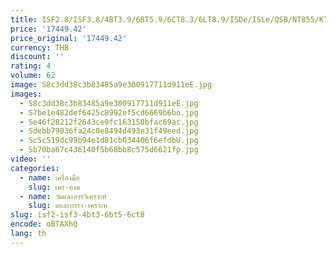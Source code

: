 ```yaml
---
title: ISF2.8/ISF3.8/4BT3.9/6BT5.9/6CT8.3/6LT8.9/ISDe/ISLe/QSB/NT855/KT19/KT38/KT50/ISM11/QSM11 Starter มอเตอร์สําหรับ cummins
price: '17449.42'
price_original: '17449.42'
currency: THB
discount: ''
rating: 4
volume: 62
image: S8c3dd38c3b83485a9e300917711d911eE.jpg
images:
  - S8c3dd38c3b83485a9e300917711d911eE.jpg
  - S7be1e482def6425c8992ef5cd6669b6bo.jpg
  - Se46f28212f2643ce9fc163150bfac69ac.jpg
  - Sdebb79036fa24c0e8494d493e31f49eed.jpg
  - Sc5c519dc99b94e1d81cb034406f6efdbU.jpg
  - Sb70ba67c436140f5b68bb8c575d6621fp.jpg
video: ''
categories:
  - name: เครื่องมือ
    slug: เคร-องม
  - name: วัดและการวิเคราะห์
    slug: ดและการว-เคราะห
slug: isf2-isf3-4bt3-6bt5-6ct8
encode: oBTAXhQ
lang: th
---
```

  